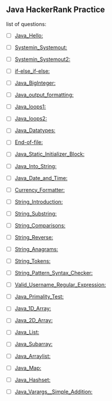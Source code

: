 ## Java HackerRank Practice


list of questions:

+ [ ] [Java_Hello:](https://www.hackerrank.com/challenges/welcome-to-java/problem)

+ [ ] [Systemin_Systemout:](https://www.hackerrank.com/challenges/java-stdin-and-stdout-1/problem)

+ [ ] [Systemin_Systemout2:](https://www.hackerrank.com/challenges/java-stdin-stdout/problem)

+ [ ] [if-else_if-else:](https://www.hackerrank.com/challenges/java-if-else/problem)

+ [ ] [Java_BigInteger:](https://www.hackerrank.com/challenges/java-biginteger/problem)

+ [ ] [Java_output_formatting:](https://www.hackerrank.com/challenges/java-output-formatting/problem)

+ [ ] [Java_loops1:](https://www.hackerrank.com/challenges/java-loops-i/problem)

+ [ ] [Java_loops2:](https://www.hackerrank.com/challenges/java-loops/problem)

+ [ ] [Java_Datatypes:](https://www.hackerrank.com/challenges/java-datatypes/problem)

+ [ ] [End-of-file:](https://www.hackerrank.com/challenges/java-end-of-file/problem)

+ [ ] [Java_Static_Initializer_Block:](https://www.hackerrank.com/challenges/java-static-initializer-block/problem)

+ [ ] [Java_Into_String:](https://www.hackerrank.com/challenges/java-int-to-string/problem)

+ [ ] [Java_Date_and_Time:](https://www.hackerrank.com/challenges/java-date-and-time/problem)

+ [ ] [Currency_Formatter:](https://www.hackerrank.com/challenges/java-currency-formatter/problem)

+ [ ] [String_Introduction:](https://www.hackerrank.com/challenges/java-strings-introduction/problem)

+ [ ] [String_Substring:](https://www.hackerrank.com/challenges/java-substring/problem)

+ [ ] [String_Comparisons:](https://www.hackerrank.com/challenges/java-string-compare/problem)

+ [ ] [String_Reverse:](https://www.hackerrank.com/challenges/java-string-reverse/problem)

+ [ ] [String_Anagrams:](https://www.hackerrank.com/challenges/java-anagrams/problem)

+ [ ] [String_Tokens:](https://www.hackerrank.com/challenges/java-string-tokens/problem)

+ [ ] [String_Pattern_Syntax_Checker:](https://www.hackerrank.com/challenges/pattern-syntax-checker/problem)

+ [ ] [Valid_Username_Regular_Expression:](https://www.hackerrank.com/challenges/valid-username-checker/problem)

+ [ ] [Java_Primality_Test:](https://www.hackerrank.com/challenges/valid-username-checker/problem)

+ [ ] [Java_1D_Array:](https://www.hackerrank.com/challenges/java-1d-array-introduction/problem)

+ [ ] [Java_2D_Array:](https://www.hackerrank.com/challenges/java-2d-array-introduction/problem)

+ [ ] [Java_List:](https://www.hackerrank.com/challenges/java-list/problem)

+ [ ] [Java_Subarray:](https://www.hackerrank.com/challenges/java-negative-subarray/probleme)

+ [ ] [Java_Arraylist:](https://www.hackerrank.com/challenges/java-arraylist/problem)

+ [ ] [Java_Map:](https://www.hackerrank.com/challenges/phone-book/problem)

+ [ ] [Java_Hashset:](https://www.hackerrank.com/challenges/java-hashset/problem)

+ [ ] [Java_Varargs__Simple_Addition:](https://www.hackerrank.com/challenges/java-list/problem)


